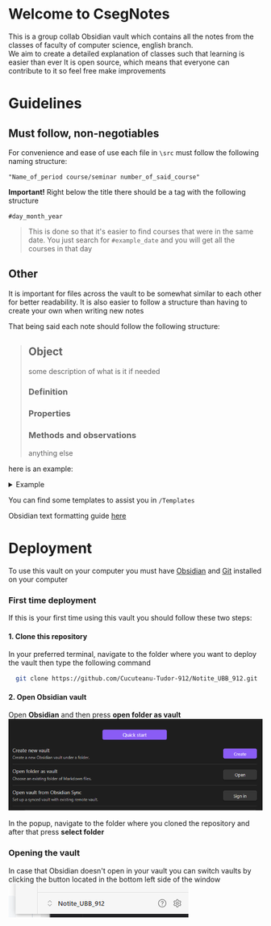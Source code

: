 
# Welcome to CsegNotes

<p>This is a group collab Obsidian vault which contains all the notes from the classes of faculty of computer science, english branch. <br>
We aim to create a detailed explanation of classes such that learning is easier than ever  
It is open source, which means that everyone can contribute to it so feel free make improvements </p>



# Guidelines
## Must follow, non-negotiables
For convenience and ease of use each file in `\src` must follow the following naming structure:
```
"Name_of_period course/seminar number_of_said_course"
```

**Important!** 
Right below the title there should be a tag with the following structure
```
#day_month_year
```
>This is done so that it's easier to find courses that were in the same date. You just search for `#example_date` and you will get all the courses in that day

## Other
It is important for files across the vault to be somewhat similar to each other for better readability. It is also easier to follow a structure than having to create your own when writing new notes

That being said each note should follow the following structure:
> ## Object
> some description of what is it if needed
> ### Definition
> ### Properties
> ### Methods and observations
> anything else

here is an example:
<details><summary> Example </summary>
    <p>
        
    
># Functii
>## Definiție
>O funcție este un set de operații redenumite sub un alias
>
>#### Sintaxă 
>f(x): D -> C = x ⋅ 2 + 4
>
>#### Proprietăți
>###### ==Generale==
>D - Domeniul de definiție: 
>
>^domeniu
>
>Domeniul de apartenență al elementelor pe care se aplică funcția 
>
><br>
>C - Codomeniul <small>sau Imaginea funcției</small>
>
>^codomeniu
>
>Domeniul de apartenență al elementelor rezultate pe urma aplicării funcției 
>
></br>
>Continuitate
>
>>Dacă funcția are salturi în imaginea ei sau nu
>><=>
>>Dacă exista puncte de discontinuitate 
>
><br>
>
>###### ==Opționale==
>
>Injectivitate <small>inj</small>
>^inj
>>O funcție nu este injectivă dacă două elemente ale funcției au același rezultat (f($x_1$)=f($x_2$), $x1 \neq x2$)
>
>
>Surjectivitate <small>surj</small>
>^surj
>>O funcție este surjectivă dacă [[#^domeniu|domeniul de definiție]] = [[#^codomeniu|codomeniul său]]
>
>Bijectivitate <small>bij</small>
> ^bij
>>O funcție este bijectivă dacă este și surjectivă și >injectivă 
>
><Br><br>
>#### Rezolvări 
>##### Injectivitate
>1. Demonstrezi că $\forall x_1, x_2 \in D, x_1 \neq x_2: f(x_1) \neq f(x_2)$
>sau
>2. $f(x_1) = f(x_2) \Rightarrow x_1 = x_2$
>
>##### Surjectivitate
>1. Se calculează [[#^codomeniu|codomeniul]] funcției
>2. Se compară codomeniul cu domeniul de definiție
</p>
</details>

You can find some templates to assist you in `/Templates`

Obsidian text formatting guide [here](https://help.obsidian.md/Editing+and+formatting/Basic+formatting+syntax) 


# Deployment

To use this vault on your computer you must have [Obsidian](https://obsidian.md/download) and [Git](https://git-scm.com/downloads) installed on your computer


### First time deployment
If this is your first time using this vault you should follow these two steps:

#### 1. Clone this repository
In your preferred terminal, navigate to the folder where you want to deploy the vault then type the following command 
```bash    
  git clone https://github.com/Cucuteanu-Tudor-912/Notite_UBB_912.git
```

#### 2. Open Obsidian vault
Open **Obsidian** and then press **open folder as vault**
![Open folder as vault](/ReadmeSrc/OpenVault.PNG)

In the popup, navigate to the folder where you cloned the repository and after that press **select folder**

### Opening the vault
In case that Obsidian doesn't open in your vault you can switch vaults by clicking the button located in the bottom left side of the window 
<br>![SwitchVault](/ReadmeSrc/SwitchVault.PNG)


